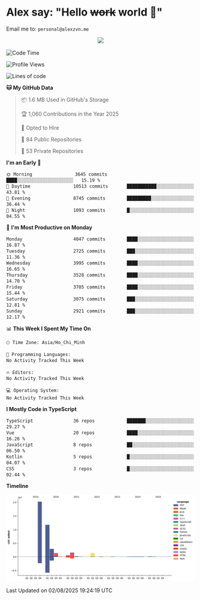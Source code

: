 # Alex say: "Hello ~~work~~ world 🐾"
Email me to: `personal@alexzvn.me`


<p align=center>
  <a href="https://skillicons.dev">
    <img src="https://skillicons.dev/icons?i=ts,js,php,nodejs,bun,vue,nuxt,react,svelte,tauri,laravel,rust,mongodb,docker,electron,redis,rabbitmq,tailwind,git,cloudflare,elysia,mysql,nginx,rollupjs,sentry,ubuntu,yarn,html,css,vite" />
  </a>
</p>

<!--START_SECTION:waka-->
![Code Time](http://img.shields.io/badge/Code%20Time-1%2C066%20hrs%2055%20mins-blue)

![Profile Views](http://img.shields.io/badge/Profile%20Views-0-blue)

![Lines of code](https://img.shields.io/badge/From%20Hello%20World%20I%27ve%20Written-40.7%20million%20lines%20of%20code-blue)

**🐱 My GitHub Data** 

> 📦 1.6 MB Used in GitHub's Storage 
 > 
> 🏆 1,060 Contributions in the Year 2025
 > 
> 💼 Opted to Hire
 > 
> 📜 84 Public Repositories 
 > 
> 🔑 53 Private Repositories 
 > 
**I'm an Early 🐤** 

```text
🌞 Morning                3645 commits        ████░░░░░░░░░░░░░░░░░░░░░   15.19 % 
🌆 Daytime                10513 commits       ███████████░░░░░░░░░░░░░░   43.81 % 
🌃 Evening                8745 commits        █████████░░░░░░░░░░░░░░░░   36.44 % 
🌙 Night                  1093 commits        █░░░░░░░░░░░░░░░░░░░░░░░░   04.55 % 
```
📅 **I'm Most Productive on Monday** 

```text
Monday                   4047 commits        ████░░░░░░░░░░░░░░░░░░░░░   16.87 % 
Tuesday                  2725 commits        ███░░░░░░░░░░░░░░░░░░░░░░   11.36 % 
Wednesday                3995 commits        ████░░░░░░░░░░░░░░░░░░░░░   16.65 % 
Thursday                 3528 commits        ████░░░░░░░░░░░░░░░░░░░░░   14.70 % 
Friday                   3705 commits        ████░░░░░░░░░░░░░░░░░░░░░   15.44 % 
Saturday                 3075 commits        ███░░░░░░░░░░░░░░░░░░░░░░   12.81 % 
Sunday                   2921 commits        ███░░░░░░░░░░░░░░░░░░░░░░   12.17 % 
```


📊 **This Week I Spent My Time On** 

```text
🕑︎ Time Zone: Asia/Ho_Chi_Minh

💬 Programming Languages: 
No Activity Tracked This Week

🔥 Editors: 
No Activity Tracked This Week

💻 Operating System: 
No Activity Tracked This Week
```

**I Mostly Code in TypeScript** 

```text
TypeScript               36 repos            ███████░░░░░░░░░░░░░░░░░░   29.27 % 
Vue                      20 repos            ████░░░░░░░░░░░░░░░░░░░░░   16.26 % 
JavaScript               8 repos             ██░░░░░░░░░░░░░░░░░░░░░░░   06.50 % 
Kotlin                   5 repos             █░░░░░░░░░░░░░░░░░░░░░░░░   04.07 % 
CSS                      3 repos             █░░░░░░░░░░░░░░░░░░░░░░░░   02.44 % 
```



**Timeline**

![Lines of Code chart](https://raw.githubusercontent.com/alexzvn/alexzvn/main/assets/bar_graph.png)


 Last Updated on 02/08/2025 19:24:19 UTC
<!--END_SECTION:waka-->
